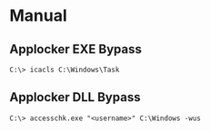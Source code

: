# Manual

## Applocker EXE Bypass

`C:\> icacls C:\Windows\Task`


## Applocker DLL Bypass

`C:\> accesschk.exe "<username>" C:\Windows -wus`